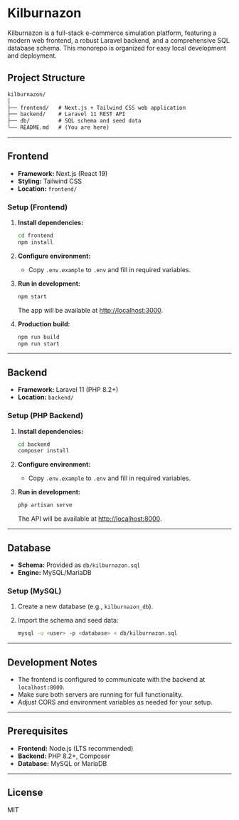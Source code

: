 # Kilburnazon

Kilburnazon is a full-stack e-commerce simulation platform, featuring a modern web frontend, a robust Laravel backend, and a comprehensive SQL database schema. This monorepo is organized for easy local development and deployment.

## Project Structure

```txt
kilburnazon/
│
├── frontend/   # Next.js + Tailwind CSS web application
├── backend/    # Laravel 11 REST API
├── db/         # SQL schema and seed data
└── README.md   # (You are here)
```

---

## Frontend

- **Framework:** Next.js (React 19)
- **Styling:** Tailwind CSS
- **Location:** `frontend/`

### Setup (Frontend)

1. **Install dependencies:**

   ```bash
   cd frontend
   npm install
   ```

2. **Configure environment:**
   - Copy `.env.example` to `.env` and fill in required variables.
3. **Run in development:**

   ```bash
   npm start
   ```

   The app will be available at [http://localhost:3000](http://localhost:3000).

4. **Production build:**

   ```bash
   npm run build
   npm run start
   ```

---

## Backend

- **Framework:** Laravel 11 (PHP 8.2+)
- **Location:** `backend/`

### Setup (PHP Backend)

1. **Install dependencies:**

   ```bash
   cd backend
   composer install
   ```

2. **Configure environment:**
   - Copy `.env.example` to `.env` and fill in required variables.
3. **Run in development:**

   ```bash
   php artisan serve
   ```

   The API will be available at [http://localhost:8000](http://localhost:8000).

---

## Database

- **Schema:** Provided as `db/kilburnazon.sql`
- **Engine:** MySQL/MariaDB

### Setup (MySQL)

1. Create a new database (e.g., `kilburnazon_db`).
2. Import the schema and seed data:

   ```bash
   mysql -u <user> -p <database> < db/kilburnazon.sql
   ```

---

## Development Notes

- The frontend is configured to communicate with the backend at `localhost:8000`.
- Make sure both servers are running for full functionality.
- Adjust CORS and environment variables as needed for your setup.

---

## Prerequisites

- **Frontend:** Node.js (LTS recommended)
- **Backend:** PHP 8.2+, Composer
- **Database:** MySQL or MariaDB

---

## License

MIT
